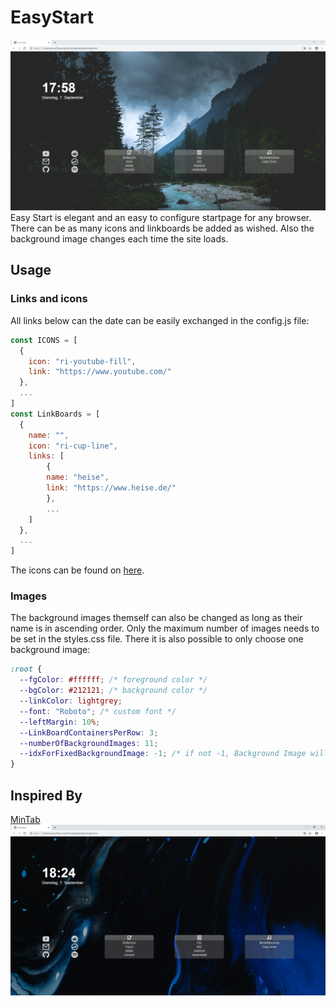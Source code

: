 # EasyStart
![Example1](imgs/Example1.PNG)
Easy Start is elegant and an easy to configure startpage for any browser. <br>
There can be as many icons and linkboards be added as wished. Also the background image changes each time the site loads.
## Usage
### Links and icons
All links below can the date can be easily exchanged in the config.js file: <br>
```javascript
const ICONS = [
  {
    icon: "ri-youtube-fill",
    link: "https://www.youtube.com/"
  }, 
  ...
]
const LinkBoards = [
  {
    name: "",
    icon: "ri-cup-line",
    links: [
        {
        name: "heise",
        link: "https://www.heise.de/"
        },
        ...
    ]
  },
  ...
]
```
The icons can be found on [here](https://remixicon.com/). 
### Images
The background images themself can also be changed as long as their name is in ascending order. Only the maximum number of images needs to be set in the styles.css file. There it is also possible to only choose one background image:
```css
:root {
  --fgColor: #ffffff; /* foreground color */
  --bgColor: #212121; /* background color */
  --linkColor: lightgrey;
  --font: "Roboto"; /* custom font */
  --leftMargin: 10%;
  --LinkBoardContainersPerRow: 3;
  --numberOfBackgroundImages: 11;
  --idxForFixedBackgroundImage: -1; /* if not -1, Background Image will be fixed to certain index */ 
}
```
## Inspired By
[MinTab](https://github.com/lr-tech/MinTab) <br>
![Example2](imgs/Example2.PNG)